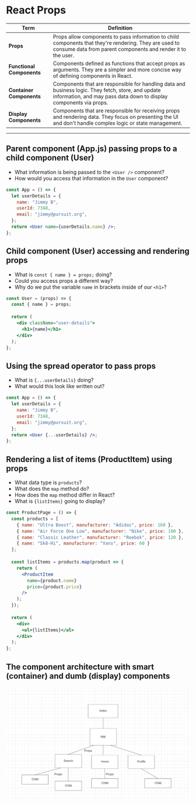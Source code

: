 # React Props

| Term | Definition |
| ---- | ---------- |
| __Props__ | Props allow components to pass information to child components that they're rendering. They are used to consume data from parent components and render it to the user. |
| __Functional Components__ | Components defined as functions that accept props as arguments. They are a simpler and more concise way of defining components in React. |
| __Container Components__ | Components that are responsible for handling data and business logic. They fetch, store, and update information, and may pass data down to display components via props. |
| __Display Components__ | Components that are responsible for receiving props and rendering data. They focus on presenting the UI and don't handle complex logic or state management. |

---

## Parent component (App.js) passing props to a child component (User)

- What information is being passed to the `<User />` component?
- How would you access that information in the `User` component?

```jsx
const App = () => {
  let userDetails = {
    name: "Jimmy B",
    userId: 7348,
    email: "jimmy@pursuit.org",
  };
  return <User name={userDetails.name} />;
};
```

## Child component (User) accessing and rendering props

- What is `const { name } = props;` doing?
- Could you access props a different way?
- Why do we put the variable `name` in brackets inside of our `<h1>`?

```jsx
const User = (props) => {
  const { name } = props;

  return (
    <div className="user-details">
      <h1>{name}</h1>
    </div>
  );
};
```

## Using the spread operator to pass props

- What is `{...userDetails}` doing?
- What would this look like written out?

```jsx
const App = () => {
  let userDetails = {
    name: "Jimmy B",
    userId: 7348,
    email: "jimmy@pursuit.org",
  };
  return <User {...userDetails} />;
};
```

## Rendering a list of items (ProductItem) using props

- What data type is `products`?
- What does the `map` method do?
- How does the `map` method differ in React?
- What is `{listItems}` going to display?

```jsx
const ProductPage = () => {
  const products = [
    { name: "Ultra Boost", manufacturer: "Adidas", price: 160 },
    { name: "Air Force One Low", manufacturer: "Nike", price: 100 },
    { name: "Classic Leather", manufacturer: "Reebok", price: 120 },
    { name: "Sk8-Hi", manufacturer: "Vans", price: 60 }
  ];

  const listItems = products.map(product => {
    return (
      <ProductItem
        name={product.name}
        price={product.price}
      />
    );
  });

  return (
    <div>
      <ul>{listItems}</ul>
    </div>
  );
};
```

## The component architecture with smart (container) and dumb (display) components

![](./images/props_diagram.png)